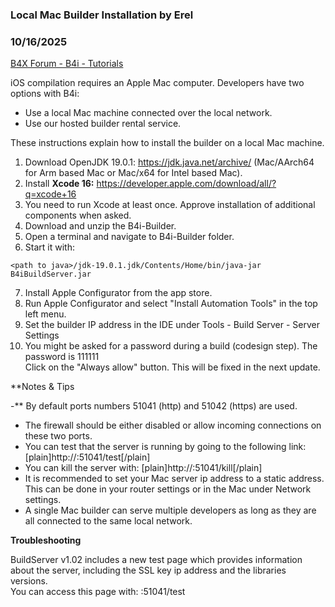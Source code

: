 ### Local Mac Builder Installation by Erel
### 10/16/2025
[B4X Forum - B4i - Tutorials](https://www.b4x.com/android/forum/threads/46402/)

iOS compilation requires an Apple Mac computer. Developers have two options with B4i:  
- Use a local Mac machine connected over the local network.  
- Use our hosted builder rental service.  
  
These instructions explain how to install the builder on a local Mac machine.  
  
1. Download OpenJDK 19.0.1: <https://jdk.java.net/archive/> (Mac/AArch64 for Arm based Mac or Mac/x64 for Intel based Mac).  
2. Install **Xcode 16:** <https://developer.apple.com/download/all/?q=xcode+16>  
3. You need to run Xcode at least once. Approve installation of additional components when asked.  
4. Download and unzip the B4i-Builder.  
5. Open a terminal and navigate to B4i-Builder folder.  
6. Start it with:  

```B4X
<path to java>/jdk-19.0.1.jdk/Contents/Home/bin/java-jar B4iBuildServer.jar
```

  
7. Install Apple Configurator from the app store.  
8. Run Apple Configurator and select "Install Automation Tools" in the top left menu.  
9. Set the builder IP address in the IDE under Tools - Build Server - Server Settings  
10. You might be asked for a password during a build (codesign step). The password is 111111  
Click on the "Always allow" button. This will be fixed in the next update.  
  
**Notes & Tips  
  
-** By default ports numbers 51041 (http) and 51042 (https) are used.  
- The firewall should be either disabled or allow incoming connections on these two ports.  
- You can test that the server is running by going to the following link: [plain]http://<server ip>:51041/test[/plain]  
- You can kill the server with: [plain]http://<server ip>:51041/kill[/plain]  
- It is recommended to set your Mac server ip address to a static address. This can be done in your router settings or in the Mac under Network settings.  
- A single Mac builder can serve multiple developers as long as they are all connected to the same local network.  
  
  
**Troubleshooting**  
  
BuildServer v1.02 includes a new test page which provides information about the server, including the SSL key ip address and the libraries versions.  
You can access this page with: <Mac ip>:51041/test